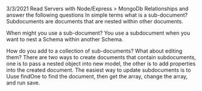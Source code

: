 3/3/2021
Read Servers with Node/Express > MongoDb Relationships and answer the following questions
In simple terms what is a sub-document?
Subdocuments are documents that are nested within other documents.

When might you use a sub-document?
You use a subdocument when you want to nest a Schema within another Schema.

How do you add to a collection of sub-documents? What about editing them?
There are two ways to create documents that contain subdocuments, one is to pass a nested object into new model, the other is to add properties into the created document. The easiest way to update subdocuments is to Uuse findOne to find the document, then get the array, change the array, and run save.